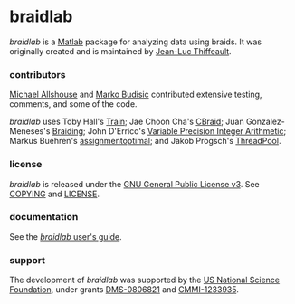 # braidlab

*braidlab* is a [Matlab][2] package for analyzing data using braids.  It was originally created and is maintained by [Jean-Luc Thiffeault][1].

### contributors

[Michael Allshouse][3] and [Marko Budisic][4] contributed extensive testing, comments, and some of the code.

*braidlab* uses Toby Hall's [Train][5]; Jae Choon Cha's [CBraid][6]; Juan Gonzalez-Meneses's [Braiding][7]; John D'Errico's [Variable Precision Integer Arithmetic][8]; Markus Buehren's [assignmentoptimal][9]; and Jakob Progsch's [ThreadPool][10].

### license

*braidlab* is released under the [GNU General Public License v3][11].  See [COPYING][12] and [LICENSE][13].

### documentation

See the [*braidlab* user's guide][14].

### support

The development of *braidlab* was supported by the [US National Science Foundation][15], under grants [DMS-0806821][16] and [CMMI-1233935][17].

[1]: http://www.math.wisc.edu/~jeanluc/
[2]: http://www.mathworks.com/products/matlab/
[3]: http://chaos.utexas.edu/people/post-docs/michael-allshouse
[4]: http://mbudisic.wordpress.com/
[5]: http://www.liv.ac.uk/~tobyhall/T_Hall.html
[6]: http://code.google.com/p/cbraid
[7]: http://personal.us.es/meneses/index2.swf
[8]: http://www.mathworks.com/matlabcentral/fileexchange/22725-variable-precision-integer-arithmetic
[9]: http://www.mathworks.com/matlabcentral/fileexchange/6543
[10]: https://github.com/progschj/ThreadPool
[11]: http://www.gnu.org/licenses/gpl-3.0.html
[12]: http://bitbucket.org/jeanluc/braidlab/raw/tip/COPYING
[13]: http://bitbucket.org/jeanluc/braidlab/raw/tip/LICENSE
[14]: http://bitbucket.org/jeanluc/braidlab/src/tip/doc/braidlab_guide.pdf
[15]: http://www.nsf.gov
[16]: http://www.nsf.gov/awardsearch/showAward?AWD_ID=0806821
[17]: http://www.nsf.gov/awardsearch/showAward?AWD_ID=1233935
